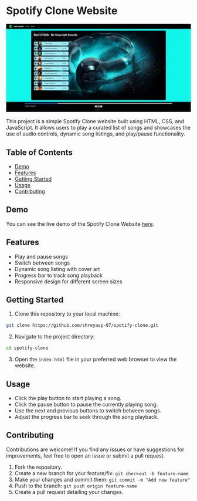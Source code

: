 # Spotify Clone Website

![Preview](preview.png)

This project is a simple Spotify Clone website built using HTML, CSS, and JavaScript. It allows users to play a curated list of songs and showcases the use of audio controls, dynamic song listings, and play/pause functionality.

## Table of Contents

- [Demo](#demo)
- [Features](#features)
- [Getting Started](#getting-started)
- [Usage](#usage)
- [Contributing](#contributing)

## Demo

You can see the live demo of the Spotify Clone Website [here](https://your-demo-link.com).

## Features

- Play and pause songs
- Switch between songs
- Dynamic song listing with cover art
- Progress bar to track song playback
- Responsive design for different screen sizes

## Getting Started

1. Clone this repository to your local machine:

```bash
git clone https://github.com/shreyasp-07/spotify-clone.git
```

2. Navigate to the project directory:

```bash
cd spotify-clone
```

3. Open the `index.html` file in your preferred web browser to view the website.

## Usage

- Click the play button to start playing a song.
- Click the pause button to pause the currently playing song.
- Use the next and previous buttons to switch between songs.
- Adjust the progress bar to seek through the song playback.

## Contributing

Contributions are welcome! If you find any issues or have suggestions for improvements, feel free to open an issue or submit a pull request.

1. Fork the repository.
2. Create a new branch for your feature/fix: `git checkout -b feature-name`
3. Make your changes and commit them: `git commit -m "Add new feature"`
4. Push to the branch: `git push origin feature-name`
5. Create a pull request detailing your changes.

